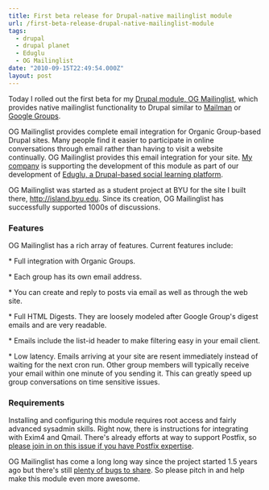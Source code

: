 ```yaml
---
title: First beta release for Drupal-native mailinglist module
url: /first-beta-release-drupal-native-mailinglist-module
tags:
  - drupal
  - drupal planet
  - Eduglu
  - OG Mailinglist
date: "2010-09-15T22:49:54.000Z"
layout: post
---
```


Today I rolled out the first beta for my [Drupal module, OG Mailinglist][0], which provides native mailinglist functionality to Drupal similar to [Mailman][1] or [Google Groups][2].  

  

OG Mailinglist provides complete email integration for Organic Group-based Drupal sites. Many people find it easier to participate in online conversations through email rather than having to visit a website continually. OG Mailinglist provides this email integration for your site. [My company][3] is supporting the development of this module as part of our development of [Eduglu, a Drupal-based social learning platform][3].  

  

OG Mailinglist was started as a student project at BYU for the site I built there, http://island.byu.edu. Since its creation, OG Mailinglist has successfully supported 1000s of discussions.  

  


### Features  

OG Mailinglist has a rich array of features. Current features include:  

  

\* Full integration with Organic Groups.  

\* Each group has its own email address.  

\* You can create and reply to posts via email as well as through the web site.  

\* Full HTML Digests. They are loosely modeled after Google Group's digest emails and are very readable.  

\* Emails include the list-id header to make filtering easy in your email client.  

\* Low latency. Emails arriving at your site are resent immediately instead of waiting for the next cron run. Other group members will typically receive your email within one minute of you sending it. This can greatly speed up group conversations on time sensitive issues.   

  


### Requirements  

Installing and configuring this module requires root access and fairly advanced sysadmin skills. Right now, there is instructions for integrating with Exim4 and Qmail. There's already efforts at way to support Postfix, so [please join in on this issue if you have Postfix expertise][4].  

  

OG Mailinglist has come a long long way since the project started 1.5 years ago but there's still [plenty of bugs to share][5]. So please pitch in and help make this module even more awesome.

[0]: http://drupal.org/project/og_mailinglist
[1]: http://www.gnu.org/software/mailman/index.html
[2]: http://groups.google.com
[3]: http://eduglu.com
[4]: http://drupal.org/node/771704
[5]: http://drupal.org/project/issues/og_mailinglist